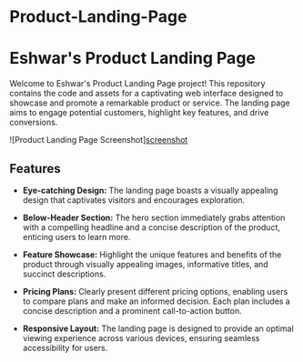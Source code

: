 # Product-Landing-Page
# Eshwar's Product Landing Page

Welcome to Eshwar's Product Landing Page project! This repository contains the code and assets for a captivating web interface designed to showcase and promote a remarkable product or service. The landing page aims to engage potential customers, highlight key features, and drive conversions.

![Product Landing Page Screenshot][screenshot](https://github.com/Eshwar1213/Product-Landing-Page/assets/138883603/28c5f40b-0d7e-4e75-8d5a-4483e0515a03)

## Features

- **Eye-catching Design:** The landing page boasts a visually appealing design that captivates visitors and encourages exploration.

- **Below-Header Section:** The hero section immediately grabs attention with a compelling headline and a concise description of the product, enticing users to learn more.

- **Feature Showcase:** Highlight the unique features and benefits of the product through visually appealing images, informative titles, and succinct descriptions.

- **Pricing Plans:** Clearly present different pricing options, enabling users to compare plans and make an informed decision. Each plan includes a concise description and a prominent call-to-action button.

- **Responsive Layout:** The landing page is designed to provide an optimal viewing experience across various devices, ensuring seamless accessibility for users.


